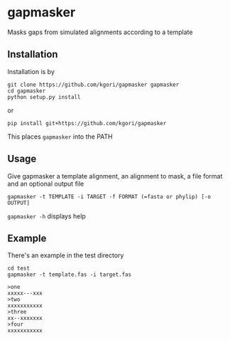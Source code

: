 gapmasker
=========

Masks gaps from simulated alignments according to a template

Installation
------------

Installation is by 

    git clone https://github.com/kgori/gapmasker gapmasker
    cd gapmasker
    python setup.py install

or

    pip install git+https://github.com/kgori/gapmasker

This places ```gapmasker``` into the PATH

Usage
-----

Give gapmasker a template alignment, an alignment to mask, a file format and an optional output file

    gapmasker -t TEMPLATE -i TARGET -f FORMAT (=fasta or phylip) [-o OUTPUT]
  
```gapmasker -h``` displays help 


Example
-------

There's an example in the test directory
    
    cd test
    gapmasker -t template.fas -i target.fas
    
    >one
    xxxxx---xxx
    >two
    xxxxxxxxxxx
    >three
    xx--xxxxxxx
    >four
    xxxxxxxxxxx
